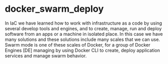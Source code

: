 # docker_swarm_deploy

In IaC we have learned how to work with infrastructure as a code by using several develop tools and engines, and to create, manage, run and deploy software from an apps or a machine in isolated place. In this case we have many solutions and these solutions include many scales that we can use. Swarm mode is one of these scales of Docker, for a group of Docker Engines [DE] managing by using Docker CLI to create, deploy application services and manage swarm behavior. 
